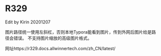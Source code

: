 # R329

Edit by Kirin 20201207

图片路径统一使用左斜杠，否则本地Typora能看到图片，传到外网后图片给是路径会错误。
不支持图片缩放的高级图片格式。

网址https://r329.docs.allwinnertech.com/zh_CN/latest/
